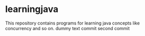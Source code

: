 # learningjava
This repository contains programs for learning java concepts like concurrency and so on.
dummy text commit second commit
